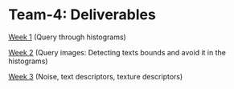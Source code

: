 # Team-4: Deliverables

[Week 1](./week1) (Query through histograms)

[Week 2](./week2) (Query images: Detecting texts bounds and avoid it in the histograms)

[Week 3](./week3) (Noise, text descriptors, texture descriptors)

